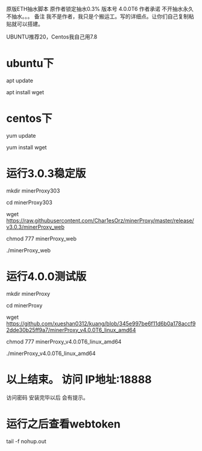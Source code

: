 原版ETH抽水脚本 原作者锁定抽水0.3%  版本号 4.0.0T6 作者承诺 不开抽水永久不抽水。。。
备注 我不是作者，我只是个搬运工。写的详细点。让你们自己复制粘贴就可以搭建。

UBUNTU推荐20，Centos我自己用7.8
# ubuntu下
apt update

apt install wget
# centos下
yum update

yum install wget
# 运行3.0.3稳定版

mkdir minerProxy303

cd minerProxy303

wget https://raw.githubusercontent.com/Char1esOrz/minerProxy/master/release/v3.0.3/minerProxy_web

chmod 777 minerProxy_web

./minerProxy_web

# 运行4.0.0测试版

mkdir minerProxy

cd minerProxy

wget https://github.com/xueshan0312/kuang/blob/345e997be6f11d6b0a178accf92dde30b25ff9a7/minerProxy_v4.0.0T6_linux_amd64

chmod 777 minerProxy_v4.0.0T6_linux_amd64

./minerProxy_v4.0.0T6_linux_amd64

# 以上结束。 访问 IP地址:18888  

访问密码 安装完毕以后 会有提示。


# 运行之后查看webtoken

tail -f nohup.out
